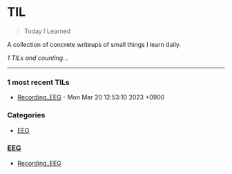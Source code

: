 # TIL
> Today I Learned


A collection of concrete writeups of small things I learn daily.


_1 TILs and counting..._

---

### 1 most recent TILs

- [Recording_EEG](EEG/Recording_EEG.md) - Mon Mar 20 12:53:10 2023 +0900

### Categories

- [EEG](#EEG)

### [EEG](#EEG)
- [Recording_EEG](EEG/Recording_EEG.md)


